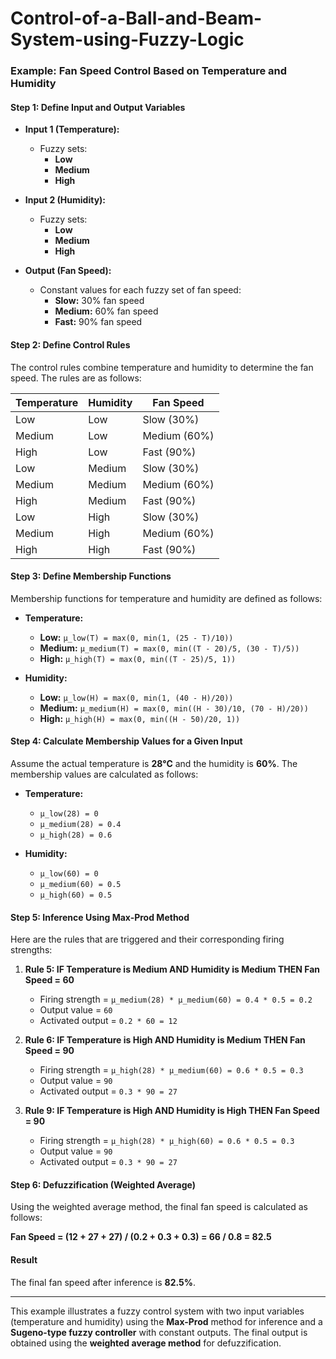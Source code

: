 # Control-of-a-Ball-and-Beam-System-using-Fuzzy-Logic

### Example: Fan Speed Control Based on Temperature and Humidity

#### Step 1: Define Input and Output Variables

- **Input 1 (Temperature):**
  - Fuzzy sets:
    - **Low**
    - **Medium**
    - **High**

- **Input 2 (Humidity):**
  - Fuzzy sets:
    - **Low**
    - **Medium**
    - **High**

- **Output (Fan Speed):**
  - Constant values for each fuzzy set of fan speed:
    - **Slow:** 30% fan speed
    - **Medium:** 60% fan speed
    - **Fast:** 90% fan speed

#### Step 2: Define Control Rules

The control rules combine temperature and humidity to determine the fan speed. The rules are as follows:

| **Temperature** | **Humidity** | **Fan Speed** |
|-----------------|--------------|---------------|
| Low             | Low          | Slow (30%)    |
| Medium          | Low          | Medium (60%)  |
| High            | Low          | Fast (90%)    |
| Low             | Medium       | Slow (30%)    |
| Medium          | Medium       | Medium (60%)  |
| High            | Medium       | Fast (90%)    |
| Low             | High         | Slow (30%)    |
| Medium          | High         | Medium (60%)  |
| High            | High         | Fast (90%)    |

#### Step 3: Define Membership Functions

Membership functions for temperature and humidity are defined as follows:

- **Temperature:**
  - **Low:** `μ_low(T) = max(0, min(1, (25 - T)/10))`
  - **Medium:** `μ_medium(T) = max(0, min((T - 20)/5, (30 - T)/5))`
  - **High:** `μ_high(T) = max(0, min((T - 25)/5, 1))`

- **Humidity:**
  - **Low:** `μ_low(H) = max(0, min(1, (40 - H)/20))`
  - **Medium:** `μ_medium(H) = max(0, min((H - 30)/10, (70 - H)/20))`
  - **High:** `μ_high(H) = max(0, min((H - 50)/20, 1))`

#### Step 4: Calculate Membership Values for a Given Input

Assume the actual temperature is **28°C** and the humidity is **60%**. The membership values are calculated as follows:

- **Temperature:**
  - `μ_low(28) = 0`
  - `μ_medium(28) = 0.4`
  - `μ_high(28) = 0.6`

- **Humidity:**
  - `μ_low(60) = 0`
  - `μ_medium(60) = 0.5`
  - `μ_high(60) = 0.5`

#### Step 5: Inference Using Max-Prod Method

Here are the rules that are triggered and their corresponding firing strengths:

1. **Rule 5: IF Temperature is Medium AND Humidity is Medium THEN Fan Speed = 60**
   - Firing strength = `μ_medium(28) * μ_medium(60) = 0.4 * 0.5 = 0.2`
   - Output value = `60`
   - Activated output = `0.2 * 60 = 12`

2. **Rule 6: IF Temperature is High AND Humidity is Medium THEN Fan Speed = 90**
   - Firing strength = `μ_high(28) * μ_medium(60) = 0.6 * 0.5 = 0.3`
   - Output value = `90`
   - Activated output = `0.3 * 90 = 27`

3. **Rule 9: IF Temperature is High AND Humidity is High THEN Fan Speed = 90**
   - Firing strength = `μ_high(28) * μ_high(60) = 0.6 * 0.5 = 0.3`
   - Output value = `90`
   - Activated output = `0.3 * 90 = 27`

#### Step 6: Defuzzification (Weighted Average)

Using the weighted average method, the final fan speed is calculated as follows:

**Fan Speed = (12 + 27 + 27) / (0.2 + 0.3 + 0.3) = 66 / 0.8 = 82.5**


#### Result

The final fan speed after inference is **82.5%**.

---

This example illustrates a fuzzy control system with two input variables (temperature and humidity) using the **Max-Prod** method for inference and a **Sugeno-type fuzzy controller** with constant outputs. The final output is obtained using the **weighted average method** for defuzzification.
